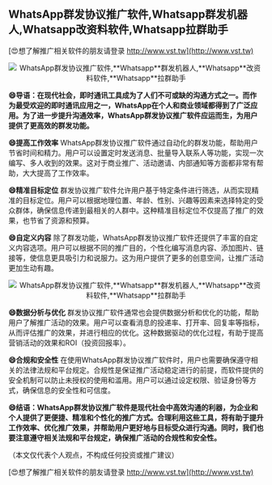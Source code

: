 ## **WhatsApp群发协议推广软件,**Whatsapp**群发机器人,**Whatsapp**改资料软件,**Whatsapp**拉群助手**

[😍想了解推广相关软件的朋友请登录 http://www.vst.tw](http://www.vst.tw)

 <center><img src="https://vst.tw/MP4/tuiguang/png/8.png" alt="WhatsApp群发协议推广软件,**Whatsapp**群发机器人,**Whatsapp**改资料软件,**Whatsapp**拉群助手"></center>

**😄导语：在现代社会，即时通讯工具成为了人们不可或缺的沟通方式之一。而作为最受欢迎的即时通讯应用之一，WhatsApp在个人和商业领域都得到了广泛应用。为了进一步提升沟通效率，WhatsApp群发协议推广软件应运而生，为用户提供了更高效的群发功能。**

**😄提高工作效率**
WhatsApp群发协议推广软件通过自动化的群发功能，帮助用户节省时间和精力。用户可以设置定时发送消息、批量导入联系人等功能，实现一次编写、多人收到的效果。这对于商业推广、活动邀请、内部通知等方面都非常有帮助，大大提高了工作效率。

**😄精准目标定位**
群发协议推广软件允许用户基于特定条件进行筛选，从而实现精准的目标定位。用户可以根据地理位置、年龄、性别、兴趣等因素来选择特定的受众群体，确保信息传递到最相关的人群中。这种精准目标定位不仅提高了推广的效果，也节省了资源和预算。

**😄自定义内容**
除了群发功能，WhatsApp群发协议推广软件还提供了丰富的自定义内容选项。用户可以根据不同的推广目的，个性化编写消息内容、添加图片、链接等，使信息更具吸引力和说服力。这为用户提供了更多的创意空间，让推广活动更加生动有趣。

 <center><img src="https://vst.tw/MP4/tuiguang/png/0.png" alt="WhatsApp群发协议推广软件,**Whatsapp**群发机器人,**Whatsapp**改资料软件,**Whatsapp**拉群助手"></center>

**😄数据分析与优化**
群发协议推广软件通常也会提供数据分析和优化的功能，帮助用户了解推广活动的效果。用户可以查看消息的投递率、打开率、回复率等指标，从而评估推广的效果，并进行相应的优化。这种数据驱动的优化过程，有助于提高营销活动的效果和ROI（投资回报率）。

**😄合规和安全性**
在使用WhatsApp群发协议推广软件时，用户也需要确保遵守相关的法律法规和平台规定。合规性是保证推广活动稳定进行的前提，而软件提供的安全机制可以防止未授权的使用和滥用。用户可以通过设定权限、验证身份等方式，确保信息的安全性和可信度。

**😄结语：WhatsApp群发协议推广软件是现代社会中高效沟通的利器，为企业和个人提供了更便捷、精准和个性化的推广方式。合理利用这些工具，将有助于提升工作效率、优化推广效果，并帮助用户更好地与目标受众进行沟通。同时，我们也要注意遵守相关法规和平台规定，确保推广活动的合规性和安全性。**

（本文仅代表个人观点，不构成任何投资或推广建议）

[😍想了解推广相关软件的朋友请登录 http://www.vst.tw](http://www.vst.tw)



